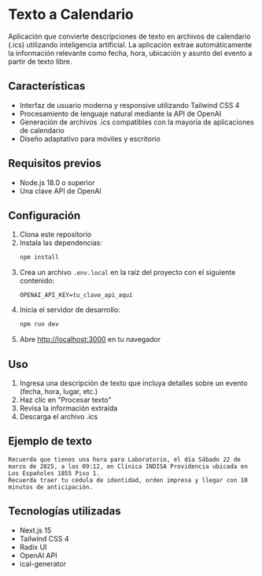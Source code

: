 # Texto a Calendario

Aplicación que convierte descripciones de texto en archivos de calendario (.ics) utilizando inteligencia artificial. La aplicación extrae automáticamente la información relevante como fecha, hora, ubicación y asunto del evento a partir de texto libre.

## Características

- Interfaz de usuario moderna y responsive utilizando Tailwind CSS 4
- Procesamiento de lenguaje natural mediante la API de OpenAI
- Generación de archivos .ics compatibles con la mayoría de aplicaciones de calendario
- Diseño adaptativo para móviles y escritorio

## Requisitos previos

- Node.js 18.0 o superior
- Una clave API de OpenAI

## Configuración

1. Clona este repositorio
2. Instala las dependencias:
   ```bash
   npm install
   ```
3. Crea un archivo `.env.local` en la raíz del proyecto con el siguiente contenido:
   ```
   OPENAI_API_KEY=tu_clave_api_aquí
   ```
4. Inicia el servidor de desarrollo:
   ```bash
   npm run dev
   ```
5. Abre [http://localhost:3000](http://localhost:3000) en tu navegador

## Uso

1. Ingresa una descripción de texto que incluya detalles sobre un evento (fecha, hora, lugar, etc.)
2. Haz clic en "Procesar texto"
3. Revisa la información extraída
4. Descarga el archivo .ics

## Ejemplo de texto

```
Recuerda que tienes una hora para Laboratorio, el día Sábado 22 de marzo de 2025, a las 09:12, en Clínica INDISA Providencia ubicada en Los Españoles 1855 Piso 1.
Recuerda traer tu cédula de identidad, orden impresa y llegar con 10 minutos de anticipación.
```

## Tecnologías utilizadas

- Next.js 15
- Tailwind CSS 4
- Radix UI
- OpenAI API
- ical-generator
